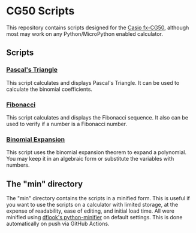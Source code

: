 # CG50 Scripts

This repository contains scripts designed for the [Casio fx-CG50](https://education.casio.co.uk/products/cg50), although most may work on any Python/MicroPython enabled calculator.

## Scripts

### [Pascal's Triangle](pascal.py)

This script calculates and displays Pascal's Triangle. It can be used to calculate the binomial coefficients.

### [Fibonacci](fibonacci.py)

This script calculates and displays the Fibonacci sequence. It also can be used to verify if a number is a Fibonacci number.

### [Binomial Expansion](binomial_expand.py)

This script uses the binomial expansion theorem to expand a polynomial. You may keep it in an algebraic form or substitute the variables with numbers.

## The "min" directory

The "min" directory contains the scripts in a minified form. This is useful if you want to use the scripts on a calculator with limited storage, at the expense of readability, ease of editing, and initial load time. All were minified using [dflook's python-minifier](https://github.com/dflook/python-minifier) on default settings. This is done automatically on push via GitHub Actions.